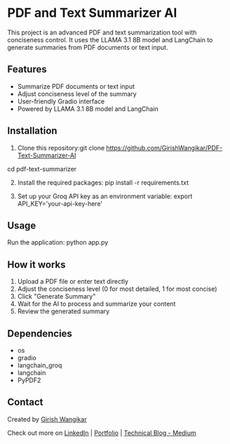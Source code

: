# PDF and Text Summarizer AI

This project is an advanced PDF and text summarization tool with conciseness control. It uses the LLAMA 3.1 8B model and LangChain to generate summaries from PDF documents or text input.

## Features

- Summarize PDF documents or text input
- Adjust conciseness level of the summary
- User-friendly Gradio interface
- Powered by LLAMA 3.1 8B model and LangChain

## Installation

1. Clone this repository:git clone https://github.com/GirishWangikar/PDF-Text-Summarizer-AI

cd pdf-text-summarizer

2. Install the required packages:
pip install -r requirements.txt

3. Set up your Groq API key as an environment variable:
export API_KEY='your-api-key-here'

## Usage
Run the application:
python app.py

## How it works
1. Upload a PDF file or enter text directly
2. Adjust the conciseness level (0 for most detailed, 1 for most concise)
3. Click "Generate Summary"
4. Wait for the AI to process and summarize your content
5. Review the generated summary

## Dependencies
- os
- gradio
- langchain_groq
- langchain
- PyPDF2


## Contact

Created by [Girish Wangikar](https://www.linkedin.com/in/girish-wangikar/)

Check out more on [LinkedIn](https://www.linkedin.com/in/girish-wangikar/) | [Portfolio](https://girishwangikar.github.io/Girish_Wangikar_Portfolio.github.io/) | [Technical Blog - Medium](https://medium.com/@girishwangikar/advancing-document-summarization-6f6a24f2fbb0)
